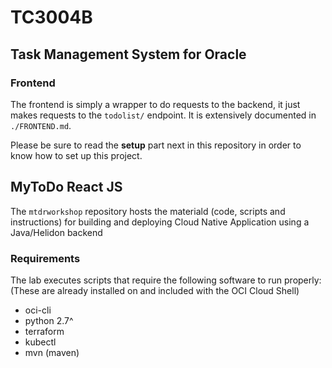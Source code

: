 # TC3004B

## Task Management System for Oracle

### Frontend

The frontend is simply a wrapper to do requests to the backend, it just makes requests to the `todolist/` endpoint.
It is extensively documented in `./FRONTEND.md`.

Please be sure to read the **setup** part next in this repository in order to know how to set up this project.

## MyToDo React JS

The `mtdrworkshop` repository hosts the materiald (code, scripts and instructions) for building and deploying Cloud Native Application using a Java/Helidon backend


### Requirements
The lab executes scripts that require the following software to run properly: (These are already installed on and included with the OCI Cloud Shell)

* oci-cli
* python 2.7^
* terraform
* kubectl
* mvn (maven)
